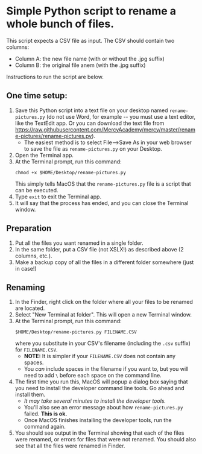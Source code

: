 # Simple Python script to rename a whole bunch of files.

This script expects a CSV file as input.  The CSV should contain two columns:

* Column A: the new file name (with or without the .jpg suffix)
* Column B: the original file anem (with the .jpg suffix)

Instructions to run the script are below.

## One time setup:

1. Save this Python script into a text file on your desktop named
   `rename-pictures.py` (do not use Word, for example -- you must use
   a text editor, like the TextEdit app.  Or you can download the text
   file from
   https://raw.githubusercontent.com/MercyAcademy/mercy/master/rename-pictures/rename-pictures.py).
   * The easiest method is to select File-->Save As in your web
     browser to save the file as `rename-pictures.py` on your Desktop.
1. Open the Terminal app.
1. At the Terminal prompt, run this command:
   ```
   chmod +x $HOME/Desktop/rename-pictures.py
   ```
   This simply tells MacOS that the `rename-pictures.py` file is a script that can be executed.
1. Type `exit` to exit the Terminal app.
1. It will say that the process has ended, and you can close the
   Terminal window.

## Preparation

1. Put all the files you want renamed in a single folder.
2. In the same folder, put a CSV file (not XSLX!) as described above (2 columns, etc.).
3. Make a backup copy of all the files in a different folder somewhere (just in case!)

## Renaming

1. In the Finder, right click on the folder where all your files to be renamed are located.
1. Select "New Terminal at folder".  This will open a new Terminal
   window.
1. At the Terminal prompt, run this command:
   ```
   $HOME/Desktop/rename-pictures.py FILENAME.CSV
   ```
   where you substitute in your CSV's filename (including the `.csv`
   suffix) for `FILENAME.CSV`.
   * **NOTE:** It is simpler if your `FILENAME.CSV` does not contain
     any spaces.
   * You *can* include spaces in the filename if you want to, but you
     will need to add `\` before each space on the command line.
1. The first time you run this, MacOS will popup a dialog box saying
   that you need to install the developer command line tools.  Go
   ahead and install them.
   * *It may take several minutes to install the developer tools.*
   * You'll also see an error message about how `rename-pictures.py`
     failed.  **This is ok.**
   * Once MacOS finishes installing the developer tools, run the
     command again.
1. You should see output in the Terminal showing that each of the
   files were renamed, or errors for files that were not renamed.  You
   should also see that all the files were renamed in Finder.
